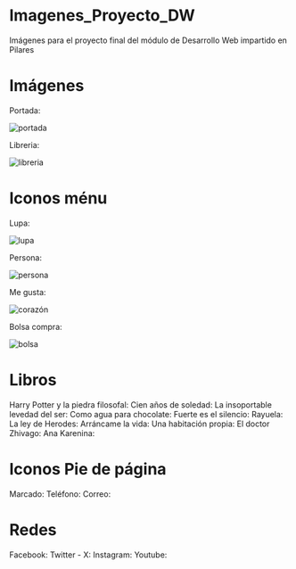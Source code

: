 # Imagenes_Proyecto_DW
Imágenes para el proyecto final del módulo de Desarrollo Web impartido en Pilares

# Imágenes

Portada:

![portada](https://github.com/EsCodPilares/Imagenes_Proyecto_DW/assets/159093155/cd26affd-c4f2-4a6d-bb6e-0b079972f5ac)

Libreria:

![libreria](https://github.com/EsCodPilares/Imagenes_Proyecto_DW/assets/159093155/0927d241-f8c0-4ed3-9d5f-cb7ccabd5d54)

# Iconos ménu

Lupa:

![lupa](https://github.com/EsCodPilares/Imagenes_Proyecto_DW/assets/159093155/39e21110-fc3f-4818-bdeb-10e0590ec8f4)

Persona:

![persona](https://github.com/EsCodPilares/Imagenes_Proyecto_DW/assets/159093155/37fb2320-16da-4a92-8a5b-ce0a2a1fbb30)

Me gusta:

![corazón](https://github.com/EsCodPilares/Imagenes_Proyecto_DW/assets/159093155/4d597259-86ff-4a3d-8682-72c0093e3917)

Bolsa compra:

![bolsa](https://github.com/EsCodPilares/Imagenes_Proyecto_DW/assets/159093155/764d5b5d-09f8-4620-98be-00f12fb08227)

# Libros

Harry Potter y la piedra filosofal:
Cien años de soledad:
La insoportable levedad del ser:
Como agua para chocolate:
Fuerte es el silencio:
Rayuela:
La ley de Herodes:
Arráncame la vida:
Una habitación propia:
El doctor Zhivago:
Ana Karenina:

# Iconos Pie de página

Marcado:
Teléfono:
Correo:

# Redes

Facebook:
Twitter - X:
Instagram:
Youtube:
